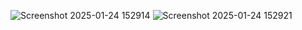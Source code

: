 ![Screenshot 2025-01-24 152914](https://github.com/user-attachments/assets/eef63c94-ecc8-4132-89ef-ac6615ae7993)
![Screenshot 2025-01-24 152921](https://github.com/user-attachments/assets/abbb9763-8c3a-467b-8f99-1e461811164d)
